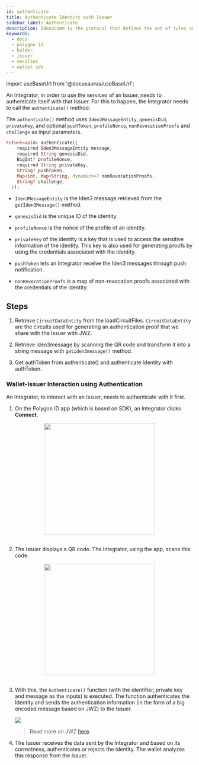 ```yaml
---
id: authenticate
title: Authenticate Identity with Issuer
sidebar_label: Authenticate
description: Iden3comm is the protocol that defines the set of rules and syntax of the data that needs to be communicated while interacting with an Issuer and a Verifier.
keywords:
  - docs
  - polygon id
  - holder
  - issuer
  - verifier
  - wallet sdk
---
```


import useBaseUrl from '@docusaurus/useBaseUrl';

An Integrator, in order to use the services of an Issuer, needs to authenticate itself with that Issuer. For this to happen, the Integrator needs to call the `authenticate()` method.

The `authenticate()` method uses `Iden3MessageEntity`, `genesisDid`, `privateKey`, and optional `pushToken`, `profileNonce`, `nonRevocationProofs` and `challenge` as input parameters.

```dart
Future<void> authenticate({
    required Iden3MessageEntity message,
    required String genesisDid,
    BigInt? profileNonce,
    required String privateKey,
    String? pushToken,
    Map<int, Map<String, dynamic>>? nonRevocationProofs,
    String? challenge,
  });
```

- `Iden3MessageEntity` is the Iden3 message retrieved from the `getIden3Message()` method.

- `genesisDid` is the unique ID of the identity.

- `profileNonce` is the nonce of the profile of an identity.

- `privateKey` of the identity is a key that is used to access the sensitive information of the identity. This key is also used for generating proofs by using the credentials associated with the identity.

- `pushToken` lets an Integrator receive the Iden3 messages through push notification.

- `nonRevocationProofs` is a map of non-revocation proofs associated with the credentials of the identity.

## Steps

1. Retrieve `CircuitDataEntity` from the loadCircuitFiles. `CircuitDataEntity` are the circuits used for generating an authentication proof that we share with the Issuer with JWZ.

2. Retrieve iden3message by scanning the QR code and transform it into a string message with `getiden3message()` method.

3. Get authToken from authenticate() and authenticate Identity with authToken.

### Wallet-Issuer Interaction using Authentication

An Integrator, to interact with an Issuer, needs to authenticate with it first.

1.  On the Polygon ID app (which is based on SDK), an Integrator clicks **Connect**.

<div align="center">
<img src={useBaseUrl("img/polygonid-wallet-connect.png")} width ="300" />
</div>
<br/>
 
2.  The Issuer displays a QR code. The Integrator, using the app, scans this code.

<div align="center">
<img src={useBaseUrl("img/qr-code-scan.png")} width ="300" />
</div>
<br/>

3.  With this, the `Authenticate()` function (with the identifier, private key and message as the inputs) is executed. The function authenticates the Identity and sends the authentication information (in the form of a big encoded message based on JWZ) to the Issuer.

    ![](/img/jwz.png)

    > Read more on JWZ [here](/docs/wallet/wallet-sdk/polygonid-sdk/iden3comm/jwz.md).

4.  The Issuer receives the data sent by the Integrator and based on its correctness, authenticates or rejects the identity. The wallet analyzes this response from the Issuer.
